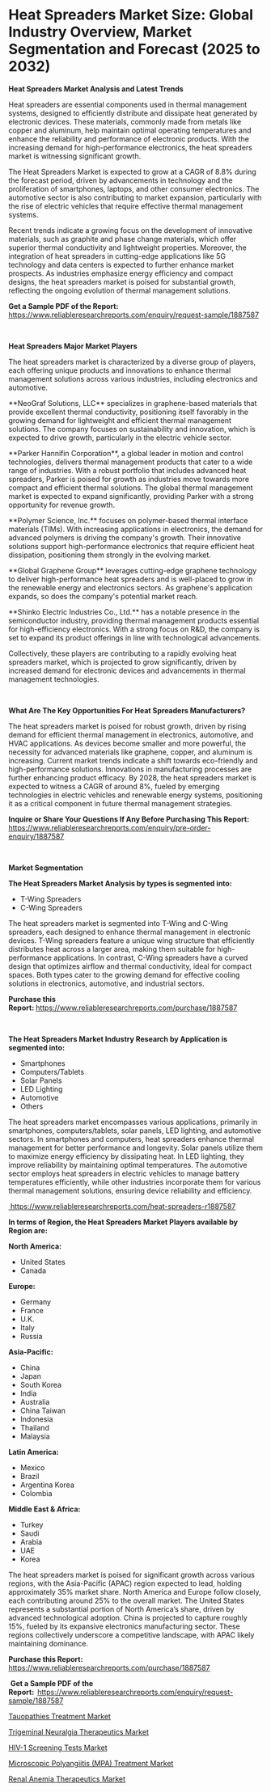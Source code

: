 <p><h1>Heat Spreaders Market Size: Global Industry Overview, Market Segmentation and Forecast (2025 to 2032)</h1></p><p><strong>Heat Spreaders Market Analysis and Latest Trends</strong></p>
<p><p>Heat spreaders are essential components used in thermal management systems, designed to efficiently distribute and dissipate heat generated by electronic devices. These materials, commonly made from metals like copper and aluminum, help maintain optimal operating temperatures and enhance the reliability and performance of electronic products. With the increasing demand for high-performance electronics, the heat spreaders market is witnessing significant growth.</p><p>The Heat Spreaders Market is expected to grow at a CAGR of 8.8% during the forecast period, driven by advancements in technology and the proliferation of smartphones, laptops, and other consumer electronics. The automotive sector is also contributing to market expansion, particularly with the rise of electric vehicles that require effective thermal management systems.</p><p>Recent trends indicate a growing focus on the development of innovative materials, such as graphite and phase change materials, which offer superior thermal conductivity and lightweight properties. Moreover, the integration of heat spreaders in cutting-edge applications like 5G technology and data centers is expected to further enhance market prospects. As industries emphasize energy efficiency and compact designs, the heat spreaders market is poised for substantial growth, reflecting the ongoing evolution of thermal management solutions.</p></p>
<p><strong>Get a Sample PDF of the Report:&nbsp;</strong> <a href="https://www.reliableresearchreports.com/enquiry/request-sample/1887587?utm_campaign=3545&utm_medium=2&utm_source=Github&utm_content=ia&utm_term=06042025&utm_id=heat-spreaders">https://www.reliableresearchreports.com/enquiry/request-sample/1887587</a></p>
<p>&nbsp;</p>
<p><strong>Heat Spreaders Major Market Players</strong></p>
<p><p>The heat spreaders market is characterized by a diverse group of players, each offering unique products and innovations to enhance thermal management solutions across various industries, including electronics and automotive. </p><p>**NeoGraf Solutions, LLC** specializes in graphene-based materials that provide excellent thermal conductivity, positioning itself favorably in the growing demand for lightweight and efficient thermal management solutions. The company focuses on sustainability and innovation, which is expected to drive growth, particularly in the electric vehicle sector.</p><p>**Parker Hannifin Corporation**, a global leader in motion and control technologies, delivers thermal management products that cater to a wide range of industries. With a robust portfolio that includes advanced heat spreaders, Parker is poised for growth as industries move towards more compact and efficient thermal solutions. The global thermal management market is expected to expand significantly, providing Parker with a strong opportunity for revenue growth.</p><p>**Polymer Science, Inc.** focuses on polymer-based thermal interface materials (TIMs). With increasing applications in electronics, the demand for advanced polymers is driving the company's growth. Their innovative solutions support high-performance electronics that require efficient heat dissipation, positioning them strongly in the evolving market.</p><p>**Global Graphene Group** leverages cutting-edge graphene technology to deliver high-performance heat spreaders and is well-placed to grow in the renewable energy and electronics sectors. As graphene's application expands, so does the company's potential market reach.</p><p>**Shinko Electric Industries Co., Ltd.** has a notable presence in the semiconductor industry, providing thermal management products essential for high-efficiency electronics. With a strong focus on R&D, the company is set to expand its product offerings in line with technological advancements.</p><p>Collectively, these players are contributing to a rapidly evolving heat spreaders market, which is projected to grow significantly, driven by increased demand for electronic devices and advancements in thermal management technologies.</p></p>
<p>&nbsp;</p>
<p><strong>What Are The Key Opportunities For Heat Spreaders Manufacturers?</strong></p>
<p><p>The heat spreaders market is poised for robust growth, driven by rising demand for efficient thermal management in electronics, automotive, and HVAC applications. As devices become smaller and more powerful, the necessity for advanced materials like graphene, copper, and aluminum is increasing. Current market trends indicate a shift towards eco-friendly and high-performance solutions. Innovations in manufacturing processes are further enhancing product efficacy. By 2028, the heat spreaders market is expected to witness a CAGR of around 8%, fueled by emerging technologies in electric vehicles and renewable energy systems, positioning it as a critical component in future thermal management strategies.</p></p>
<p><strong>Inquire or Share Your Questions If Any Before Purchasing This Report:</strong> <a href="https://www.reliableresearchreports.com/enquiry/pre-order-enquiry/1887587?utm_campaign=3545&utm_medium=2&utm_source=Github&utm_content=ia&utm_term=06042025&utm_id=heat-spreaders">https://www.reliableresearchreports.com/enquiry/pre-order-enquiry/1887587</a></p>
<p>&nbsp;</p>
<p><strong>Market Segmentation</strong></p>
<p><strong>The Heat Spreaders Market Analysis by types is segmented into:</strong></p>
<p><ul><li>T-Wing Spreaders</li><li>C-Wing Spreaders</li></ul></p>
<p><p>The heat spreaders market is segmented into T-Wing and C-Wing spreaders, each designed to enhance thermal management in electronic devices. T-Wing spreaders feature a unique wing structure that efficiently distributes heat across a larger area, making them suitable for high-performance applications. In contrast, C-Wing spreaders have a curved design that optimizes airflow and thermal conductivity, ideal for compact spaces. Both types cater to the growing demand for effective cooling solutions in electronics, automotive, and industrial sectors.</p></p>
<p><strong>Purchase this Report:&nbsp;</strong><a href="https://www.reliableresearchreports.com/purchase/1887587?utm_campaign=3545&utm_medium=2&utm_source=Github&utm_content=ia&utm_term=06042025&utm_id=heat-spreaders">https://www.reliableresearchreports.com/purchase/1887587</a></p>
<p>&nbsp;</p>
<p><strong>The Heat Spreaders Market Industry Research by Application is segmented into:</strong></p>
<p><ul><li>Smartphones</li><li>Computers/Tablets</li><li>Solar Panels</li><li>LED Lighting</li><li>Automotive</li><li>Others</li></ul></p>
<p><p>The heat spreaders market encompasses various applications, primarily in smartphones, computers/tablets, solar panels, LED lighting, and automotive sectors. In smartphones and computers, heat spreaders enhance thermal management for better performance and longevity. Solar panels utilize them to maximize energy efficiency by dissipating heat. In LED lighting, they improve reliability by maintaining optimal temperatures. The automotive sector employs heat spreaders in electric vehicles to manage battery temperatures efficiently, while other industries incorporate them for various thermal management solutions, ensuring device reliability and efficiency.</p></p>
<p><a href="https://www.reliableresearchreports.com/heat-spreaders-r1887587?utm_campaign=3545&utm_medium=2&utm_source=Github&utm_content=ia&utm_term=06042025&utm_id=heat-spreaders">&nbsp;https://www.reliableresearchreports.com/heat-spreaders-r1887587</a></p>
<p><strong>In terms of Region, the Heat Spreaders Market Players available by Region are:</strong></p>
<p>
    <p> <strong> North America: </strong>
        <ul>
            <li>United States</li>
            <li>Canada</li>
        </ul>
        </p> 
    <p> <strong> Europe: </strong>
        <ul>
            <li>Germany</li>
            <li>France</li>
            <li>U.K.</li>
            <li>Italy</li>
            <li>Russia</li>
        </ul>
        </p> 
    <p> <strong> Asia-Pacific: </strong>
        <ul>
            <li>China</li>
            <li>Japan</li>
            <li>South Korea</li>
            <li>India</li>
            <li>Australia</li>
            <li>China Taiwan</li>
            <li>Indonesia</li>
            <li>Thailand</li>
            <li>Malaysia</li>
        </ul>
        </p> 
    <p> <strong> Latin America: </strong>
        <ul>
            <li>Mexico</li>
            <li>Brazil</li>
            <li>Argentina Korea</li>
            <li>Colombia</li>
        </ul>
        </p> 
    <p> <strong> Middle East & Africa: </strong>
        <ul>
            <li>Turkey</li>
            <li>Saudi</li>
            <li>Arabia</li>
            <li>UAE</li>
            <li>Korea</li>
        </ul>
    </p>
    </p>
<p><p>The heat spreaders market is poised for significant growth across various regions, with the Asia-Pacific (APAC) region expected to lead, holding approximately 35% market share. North America and Europe follow closely, each contributing around 25% to the overall market. The United States represents a substantial portion of North America’s share, driven by advanced technological adoption. China is projected to capture roughly 15%, fueled by its expansive electronics manufacturing sector. These regions collectively underscore a competitive landscape, with APAC likely maintaining dominance.</p></p>
<p><strong>Purchase this Report: </strong><a href="https://www.reliableresearchreports.com/purchase/1887587?utm_campaign=3545&utm_medium=2&utm_source=Github&utm_content=ia&utm_term=06042025&utm_id=heat-spreaders">https://www.reliableresearchreports.com/purchase/1887587</a></p>
<p>&nbsp;<strong>Get a Sample PDF of the Report:&nbsp;&nbsp;</strong><a href="https://www.reliableresearchreports.com/enquiry/request-sample/1887587?utm_campaign=3545&utm_medium=2&utm_source=Github&utm_content=ia&utm_term=06042025&utm_id=heat-spreaders">https://www.reliableresearchreports.com/enquiry/request-sample/1887587</a></p>
<p><strong></strong></p>
<p><p><a href="https://www.linkedin.com/pulse/tauopathies-treatment-market-size-expected-grow-cagr-103-from-dvg3c?utm_campaign=3545&utm_medium=2&utm_source=Github&utm_content=ia&utm_term=06042025&utm_id=heat-spreaders">Tauopathies Treatment Market</a></p><p><a href="https://www.linkedin.com/pulse/understanding-global-trigeminal-neuralgia-therapeutics-t8drc?utm_campaign=3545&utm_medium=2&utm_source=Github&utm_content=ia&utm_term=06042025&utm_id=heat-spreaders">Trigeminal Neuralgia Therapeutics Market</a></p><p><a href="https://www.linkedin.com/pulse/hiv-1-screening-tests-market-state-revenue-forecast-3pkac?utm_campaign=3545&utm_medium=2&utm_source=Github&utm_content=ia&utm_term=06042025&utm_id=heat-spreaders">HIV-1 Screening Tests Market</a></p><p><a href="https://www.linkedin.com/pulse/in-depth-microscopic-polyangiitis-mpa-treatment-market-uzc6c?utm_campaign=3545&utm_medium=2&utm_source=Github&utm_content=ia&utm_term=06042025&utm_id=heat-spreaders">Microscopic Polyangiitis (MPA) Treatment Market</a></p><p><a href="https://www.linkedin.com/pulse/renal-anemia-therapeutics-market-analysis-structure-size-growing-bor9c?utm_campaign=3545&utm_medium=2&utm_source=Github&utm_content=ia&utm_term=06042025&utm_id=heat-spreaders">Renal Anemia Therapeutics Market</a></p></p>